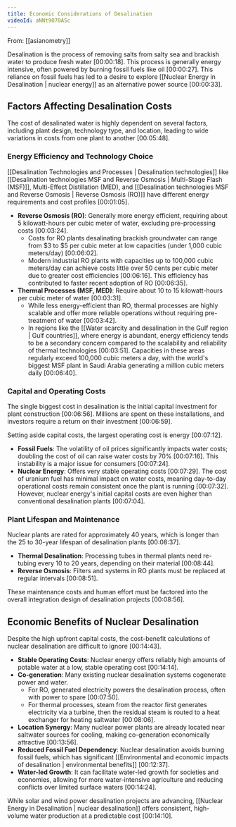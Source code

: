 ```yaml
---
title: Economic Considerations of Desalination
videoId: aNNt9O70ASc
---
```


From: [[asianometry]] <br/> 

Desalination is the process of removing salts from salty sea and brackish water to produce fresh water <a class="yt-timestamp" data-t="00:00:18">[00:00:18]</a>. This process is generally energy intensive, often powered by burning fossil fuels like oil <a class="yt-timestamp" data-t="00:00:27">[00:00:27]</a>. This reliance on fossil fuels has led to a desire to explore [[Nuclear Energy in Desalination | nuclear energy]] as an alternative power source <a class="yt-timestamp" data-t="00:00:33">[00:00:33]</a>.

## Factors Affecting Desalination Costs

The cost of desalinated water is highly dependent on several factors, including plant design, technology type, and location, leading to wide variations in costs from one plant to another <a class="yt-timestamp" data-t="00:05:48">[00:05:48]</a>.

### Energy Efficiency and Technology Choice
[[Desalination Technologies and Processes | Desalination technologies]] like [[Desalination technologies MSF and Reverse Osmosis | Multi-Stage Flash (MSF)]], Multi-Effect Distillation (MED), and [[Desalination technologies MSF and Reverse Osmosis | Reverse Osmosis (RO)]] have different energy requirements and cost profiles <a class="yt-timestamp" data-t="00:01:05">[00:01:05]</a>.

*   **Reverse Osmosis (RO)**: Generally more energy efficient, requiring about 5 kilowatt-hours per cubic meter of water, excluding pre-processing costs <a class="yt-timestamp" data-t="00:03:24">[00:03:24]</a>.
    *   Costs for RO plants desalinating brackish groundwater can range from $3 to $5 per cubic meter at low capacities (under 1,000 cubic meters/day) <a class="yt-timestamp" data-t="00:06:02">[00:06:02]</a>.
    *   Modern industrial RO plants with capacities up to 100,000 cubic meters/day can achieve costs little over 50 cents per cubic meter due to greater cost efficiencies <a class="yt-timestamp" data-t="00:06:16">[00:06:16]</a>. This efficiency has contributed to faster recent adoption of RO <a class="yt-timestamp" data-t="00:06:35">[00:06:35]</a>.
*   **Thermal Processes (MSF, MED)**: Require about 10 to 15 kilowatt-hours per cubic meter of water <a class="yt-timestamp" data-t="00:03:31">[00:03:31]</a>.
    *   While less energy-efficient than RO, thermal processes are highly scalable and offer more reliable operations without requiring pre-treatment of water <a class="yt-timestamp" data-t="00:03:42">[00:03:42]</a>.
    *   In regions like the [[Water scarcity and desalination in the Gulf region | Gulf countries]], where energy is abundant, energy efficiency tends to be a secondary concern compared to the scalability and reliability of thermal technologies <a class="yt-timestamp" data-t="00:03:51">[00:03:51]</a>. Capacities in these areas regularly exceed 100,000 cubic meters a day, with the world's biggest MSF plant in Saudi Arabia generating a million cubic meters daily <a class="yt-timestamp" data-t="00:06:40">[00:06:40]</a>.

### Capital and Operating Costs

The single biggest cost in desalination is the initial capital investment for plant construction <a class="yt-timestamp" data-t="00:06:56">[00:06:56]</a>. Millions are spent on these installations, and investors require a return on their investment <a class="yt-timestamp" data-t="00:06:59">[00:06:59]</a>.

Setting aside capital costs, the largest operating cost is energy <a class="yt-timestamp" data-t="00:07:12">[00:07:12]</a>.

*   **Fossil Fuels**: The volatility of oil prices significantly impacts water costs; doubling the cost of oil can raise water costs by 70% <a class="yt-timestamp" data-t="00:07:16">[00:07:16]</a>. This instability is a major issue for consumers <a class="yt-timestamp" data-t="00:07:24">[00:07:24]</a>.
*   **Nuclear Energy**: Offers very stable operating costs <a class="yt-timestamp" data-t="00:07:29">[00:07:29]</a>. The cost of uranium fuel has minimal impact on water costs, meaning day-to-day operational costs remain consistent once the plant is running <a class="yt-timestamp" data-t="00:07:32">[00:07:32]</a>. However, nuclear energy's initial capital costs are even higher than conventional desalination plants <a class="yt-timestamp" data-t="00:07:04">[00:07:04]</a>.

### Plant Lifespan and Maintenance

Nuclear plants are rated for approximately 40 years, which is longer than the 25 to 30-year lifespan of desalination plants <a class="yt-timestamp" data-t="00:08:37">[00:08:37]</a>.

*   **Thermal Desalination**: Processing tubes in thermal plants need re-tubing every 10 to 20 years, depending on their material <a class="yt-timestamp" data-t="00:08:44">[00:08:44]</a>.
*   **Reverse Osmosis**: Filters and systems in RO plants must be replaced at regular intervals <a class="yt-timestamp" data-t="00:08:51">[00:08:51]</a>.

These maintenance costs and human effort must be factored into the overall integration design of desalination projects <a class="yt-timestamp" data-t="00:08:56">[00:08:56]</a>.

## Economic Benefits of Nuclear Desalination

Despite the high upfront capital costs, the cost-benefit calculations of nuclear desalination are difficult to ignore <a class="yt-timestamp" data-t="00:14:43">[00:14:43]</a>.

*   **Stable Operating Costs**: Nuclear energy offers reliably high amounts of potable water at a low, stable operating cost <a class="yt-timestamp" data-t="00:14:14">[00:14:14]</a>.
*   **Co-generation**: Many existing nuclear desalination systems cogenerate power and water.
    *   For RO, generated electricity powers the desalination process, often with power to spare <a class="yt-timestamp" data-t="00:07:50">[00:07:50]</a>.
    *   For thermal processes, steam from the reactor first generates electricity via a turbine, then the residual steam is routed to a heat exchanger for heating saltwater <a class="yt-timestamp" data-t="00:08:06">[00:08:06]</a>.
*   **Location Synergy**: Many nuclear power plants are already located near saltwater sources for cooling, making co-generation economically attractive <a class="yt-timestamp" data-t="00:13:56">[00:13:56]</a>.
*   **Reduced Fossil Fuel Dependency**: Nuclear desalination avoids burning fossil fuels, which has significant [[Environmental and economic impacts of desalination | environmental benefits]] <a class="yt-timestamp" data-t="00:12:37">[00:12:37]</a>.
*   **Water-led Growth**: It can facilitate water-led growth for societies and economies, allowing for more water-intensive agriculture and reducing conflicts over limited surface waters <a class="yt-timestamp" data-t="00:14:24">[00:14:24]</a>.

While solar and wind power desalination projects are advancing, [[Nuclear Energy in Desalination | nuclear desalination]] offers consistent, high-volume water production at a predictable cost <a class="yt-timestamp" data-t="00:14:10">[00:14:10]</a>.